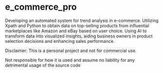 # e_commerce_pro
Developing an automated system for trend analysis in e-commerce. Utilizing Xpath and Python to obtain data on top-selling products from influential marketplaces like Amazon and eBay based on user choice.  Using AI to transform data into visualized insights, aiding business owners in product selection decisions and enhancing sales performance. 

Disclaimer: This is a personal project and not for commercial use.

Not responsible for how it is used and assume no liability for any detrimental usage of the source code